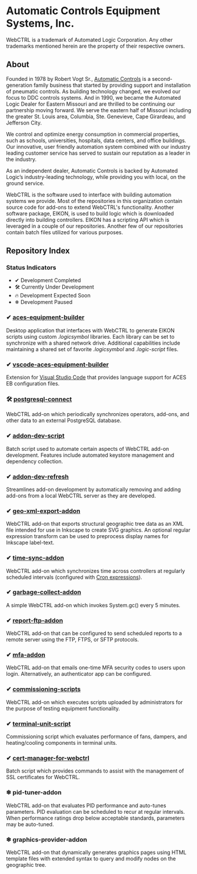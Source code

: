 # Automatic Controls Equipment Systems, Inc.

WebCTRL is a trademark of Automated Logic Corporation.  Any other trademarks mentioned herein are the property of their respective owners.

## About

Founded in 1978 by Robert Vogt Sr., [Automatic Controls](https://automaticcontrols.net/) is a second-generation family business that started by providing support and installation of pneumatic controls. As building technology changed, we evolved our focus to DDC controls systems. And in 1990, we became the Automated Logic Dealer for Eastern Missouri and are thrilled to be continuing our partnership moving forward. We serve the eastern half of Missouri including the greater St. Louis area, Columbia, Ste. Genevieve, Cape Girardeau, and Jefferson City.

We control and optimize energy consumption in commercial properties, such as schools, universities, hospitals, data centers, and office buildings. Our innovative, user friendly automation system combined with our industry leading customer service has served to sustain our reputation as a leader in the industry.

As an independent dealer, Automatic Controls is backed by Automated Logic’s industry-leading technology, while providing you with local, on the ground service.

WebCTRL is the software used to interface with building automation systems we provide. Most of the repositories in this organization contain source code for add-ons to extend WebCTRL's functionality. Another software package, EIKON, is used to build logic which is downloaded directly into building controllers. EIKON has a scripting API which is leveraged in a couple of our repositories. Another few of our repositories contain batch files utilized for various purposes.

## Repository Index

### Status Indicators

- ✔ Development Completed
- 🛠 Currently Under Development
- 🔥 Development Expected Soon
- ❄ Development Paused

### ✔ [aces-equipment-builder](https://github.com/automatic-controls/aces-equipment-builder)
Desktop application that interfaces with WebCTRL to generate EIKON scripts using custom *.logicsymbol* libraries. Each library can be set to synchronize with a shared network drive. Additional capabilities include maintaining a shared set of favorite *.logicsymbol* and *.logic-script* files.

### ✔ [vscode-aces-equipment-builder](https://github.com/automatic-controls/vscode-aces-equipment-builder)
Extension for [Visual Studio Code](https://code.visualstudio.com/) that provides language support for ACES EB configuration files.

### 🛠 [postgresql-connect](https://github.com/automatic-controls/postgresql-connect)
WebCTRL add-on which periodically synchronizes operators, add-ons, and other data to an external PostgreSQL database.

### ✔ [addon-dev-script](https://github.com/automatic-controls/addon-dev-script)
Batch script used to automate certain aspects of WebCTRL add-on development. Features include automated keystore management and dependency collection.

### ✔ [addon-dev-refresh](https://github.com/automatic-controls/addon-dev-refresh)
Streamlines add-on development by automatically removing and adding add-ons from a local WebCTRL server as they are developed.

### ✔ [geo-xml-export-addon](https://github.com/automatic-controls/geo-xml-export-addon)
WebCTRL add-on that exports structural geographic tree data as an XML file intended for use in Inkscape to create SVG graphics. An optional regular expression transform can be used to preprocess display names for Inkscape label-text.

### ✔ [time-sync-addon](https://github.com/automatic-controls/time-sync-addon)
WebCTRL add-on which synchronizes time across controllers at regularly scheduled intervals (configured with [Cron expressions](https://docs.spring.io/spring-framework/docs/current/javadoc-api/org/springframework/scheduling/support/CronExpression.html#parse-java.lang.String-)).

### ✔ [garbage-collect-addon](https://github.com/automatic-controls/garbage-collect-addon)
A simple WebCTRL add-on which invokes System.gc() every 5 minutes.

### ✔ [report-ftp-addon](https://github.com/automatic-controls/report-ftp-addon)
WebCTRL add-on that can be configured to send scheduled reports to a remote server using the FTP, FTPS, or SFTP protocols.

### ✔ [mfa-addon](https://github.com/automatic-controls/mfa-addon)
WebCTRL add-on that emails one-time MFA security codes to users upon login. Alternatively, an authenticator app can be configured.

### ✔ [commissioning-scripts](https://github.com/automatic-controls/commissioning-scripts)
WebCTRL add-on which executes scripts uploaded by administrators for the purpose of testing equipment functionality.

### ✔ [terminal-unit-script](https://github.com/automatic-controls/terminal-unit-script)
Commissioning script which evaluates performance of fans, dampers, and heating/cooling components in terminal units.

### ✔ [cert-manager-for-webctrl](https://github.com/automatic-controls/cert-manager-for-webctrl)
Batch script which provides commands to assist with the management of SSL certificates for WebCTRL.

### ❄ pid-tuner-addon
WebCTRL add-on that evaluates PID performance and auto-tunes parameters. PID evaluation can be scheduled to recur at regular intervals. When performance ratings drop below acceptable standards, parameters may be auto-tuned.

### ❄ graphics-provider-addon
WebCTRL add-on that dynamically generates graphics pages using HTML template files with extended syntax to query and modify nodes on the geographic tree.
